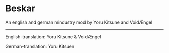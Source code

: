 # Beskar

An english and german mindustry mod by Yoru Kitsune and VoidÆngel

---

English-translation: Yoru Kitsune & VoidÆngel

German-translation: Yoru Kitsuen
